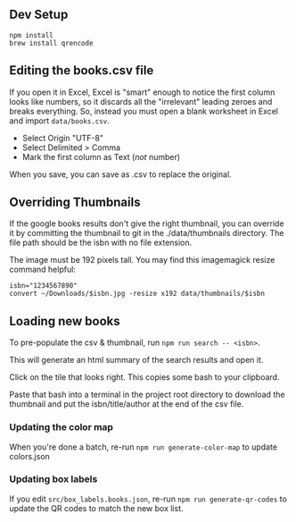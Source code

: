## Dev Setup

    npm install
    brew install qrencode


## Editing the books.csv file

If you open it in Excel, Excel is "smart" enough to notice the first column
looks like numbers, so it discards all the "irrelevant" leading zeroes and
breaks everything. So, instead you must open a blank worksheet in Excel and
import `data/books.csv`.

 - Select Origin "UTF-8"
 - Select Delimited > Comma
 - Mark the first column as Text (*not* number)

When you save, you can save as .csv to replace the original.


## Overriding Thumbnails

If the google books results don't give the right thumbnail, you can override it
by committing the thumbnail to git in the ./data/thumbnails directory. The file
path should be the isbn with no file extension.

The image must be 192 pixels tall. You may find this imagemagick resize command
helpful:

    isbn="1234567890"
    convert ~/Downloads/$isbn.jpg -resize x192 data/thumbnails/$isbn

## Loading new books

To pre-populate the csv & thumbnail, run `npm run search -- <isbn>`.

This will generate an html summary of the search results and open it.

Click on the tile that looks right. This copies some bash to your clipboard.

Paste that bash into a terminal in the project root directory to download the
thumbnail and put the isbn/title/author at the end of the csv file.

### Updating the color map

When you're done a batch, re-run `npm run generate-color-map` to update
colors.json

### Updating box labels

If you edit `src/box_labels.books.json`, re-run `npm run generate-qr-codes` to
update the QR codes to match the new box list.
